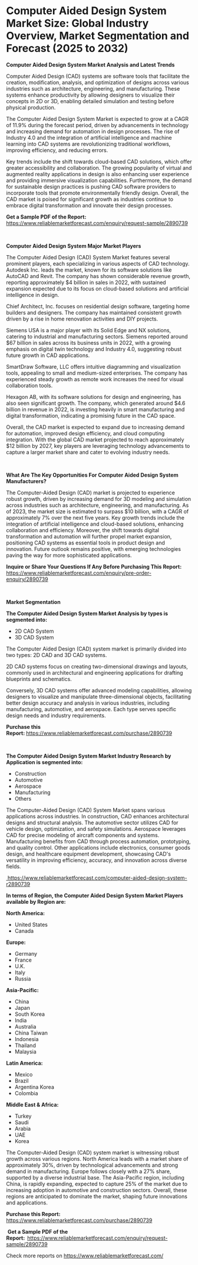 <p><h1>Computer Aided Design System Market Size: Global Industry Overview, Market Segmentation and Forecast (2025 to 2032)</h1></p><p><strong>Computer Aided Design System Market Analysis and Latest Trends</strong></p>
<p><p>Computer Aided Design (CAD) systems are software tools that facilitate the creation, modification, analysis, and optimization of designs across various industries such as architecture, engineering, and manufacturing. These systems enhance productivity by allowing designers to visualize their concepts in 2D or 3D, enabling detailed simulation and testing before physical production.</p><p>The Computer Aided Design System Market is expected to grow at a CAGR of 11.9% during the forecast period, driven by advancements in technology and increasing demand for automation in design processes. The rise of Industry 4.0 and the integration of artificial intelligence and machine learning into CAD systems are revolutionizing traditional workflows, improving efficiency, and reducing errors.</p><p>Key trends include the shift towards cloud-based CAD solutions, which offer greater accessibility and collaboration. The growing popularity of virtual and augmented reality applications in design is also enhancing user experience and providing immersive visualization capabilities. Furthermore, the demand for sustainable design practices is pushing CAD software providers to incorporate tools that promote environmentally friendly design. Overall, the CAD market is poised for significant growth as industries continue to embrace digital transformation and innovate their design processes.</p></p>
<p><strong>Get a Sample PDF of the Report:&nbsp;</strong> <a href="https://www.reliablemarketforecast.com/enquiry/request-sample/2890739?utm_campaign=2202&utm_medium=2&utm_source=Github&utm_content=ia&utm_term=14032025&utm_id=computer-aided-design-system">https://www.reliablemarketforecast.com/enquiry/request-sample/2890739</a></p>
<p>&nbsp;</p>
<p><strong>Computer Aided Design System Major Market Players</strong></p>
<p><p>The Computer Aided Design (CAD) System Market features several prominent players, each specializing in various aspects of CAD technology. Autodesk Inc. leads the market, known for its software solutions like AutoCAD and Revit. The company has shown considerable revenue growth, reporting approximately $4 billion in sales in 2022, with sustained expansion expected due to its focus on cloud-based solutions and artificial intelligence in design.</p><p>Chief Architect, Inc. focuses on residential design software, targeting home builders and designers. The company has maintained consistent growth driven by a rise in home renovation activities and DIY projects.</p><p>Siemens USA is a major player with its Solid Edge and NX solutions, catering to industrial and manufacturing sectors. Siemens reported around $67 billion in sales across its business units in 2022, with a growing emphasis on digital twin technology and Industry 4.0, suggesting robust future growth in CAD applications.</p><p>SmartDraw Software, LLC offers intuitive diagramming and visualization tools, appealing to small and medium-sized enterprises. The company has experienced steady growth as remote work increases the need for visual collaboration tools.</p><p>Hexagon AB, with its software solutions for design and engineering, has also seen significant growth. The company, which generated around $4.6 billion in revenue in 2022, is investing heavily in smart manufacturing and digital transformation, indicating a promising future in the CAD space.</p><p>Overall, the CAD market is expected to expand due to increasing demand for automation, improved design efficiency, and cloud computing integration. With the global CAD market projected to reach approximately $12 billion by 2027, key players are leveraging technology advancements to capture a larger market share and cater to evolving industry needs.</p></p>
<p>&nbsp;</p>
<p><strong>What Are The Key Opportunities For Computer Aided Design System Manufacturers?</strong></p>
<p><p>The Computer-Aided Design (CAD) market is projected to experience robust growth, driven by increasing demand for 3D modeling and simulation across industries such as architecture, engineering, and manufacturing. As of 2023, the market size is estimated to surpass $10 billion, with a CAGR of approximately 7% over the next five years. Key growth trends include the integration of artificial intelligence and cloud-based solutions, enhancing collaboration and efficiency. Moreover, the shift towards digital transformation and automation will further propel market expansion, positioning CAD systems as essential tools in product design and innovation. Future outlook remains positive, with emerging technologies paving the way for more sophisticated applications.</p></p>
<p><strong>Inquire or Share Your Questions If Any Before Purchasing This Report:</strong> <a href="https://www.reliablemarketforecast.com/enquiry/pre-order-enquiry/2890739?utm_campaign=2202&utm_medium=2&utm_source=Github&utm_content=ia&utm_term=14032025&utm_id=computer-aided-design-system">https://www.reliablemarketforecast.com/enquiry/pre-order-enquiry/2890739</a></p>
<p>&nbsp;</p>
<p><strong>Market Segmentation</strong></p>
<p><strong>The Computer Aided Design System Market Analysis by types is segmented into:</strong></p>
<p><ul><li>2D CAD System</li><li>3D CAD System</li></ul></p>
<p><p>The Computer Aided Design (CAD) system market is primarily divided into two types: 2D CAD and 3D CAD systems. </p><p>2D CAD systems focus on creating two-dimensional drawings and layouts, commonly used in architectural and engineering applications for drafting blueprints and schematics. </p><p>Conversely, 3D CAD systems offer advanced modeling capabilities, allowing designers to visualize and manipulate three-dimensional objects, facilitating better design accuracy and analysis in various industries, including manufacturing, automotive, and aerospace. Each type serves specific design needs and industry requirements.</p></p>
<p><strong>Purchase this Report:&nbsp;</strong><a href="https://www.reliablemarketforecast.com/purchase/2890739?utm_campaign=2202&utm_medium=2&utm_source=Github&utm_content=ia&utm_term=14032025&utm_id=computer-aided-design-system">https://www.reliablemarketforecast.com/purchase/2890739</a></p>
<p>&nbsp;</p>
<p><strong>The Computer Aided Design System Market Industry Research by Application is segmented into:</strong></p>
<p><ul><li>Construction</li><li>Automotive</li><li>Aerospace</li><li>Manufacturing</li><li>Others</li></ul></p>
<p><p>The Computer-Aided Design (CAD) System Market spans various applications across industries. In construction, CAD enhances architectural designs and structural analysis. The automotive sector utilizes CAD for vehicle design, optimization, and safety simulations. Aerospace leverages CAD for precise modeling of aircraft components and systems. Manufacturing benefits from CAD through process automation, prototyping, and quality control. Other applications include electronics, consumer goods design, and healthcare equipment development, showcasing CAD's versatility in improving efficiency, accuracy, and innovation across diverse fields.</p></p>
<p><a href="https://www.reliablemarketforecast.com/computer-aided-design-system-r2890739?utm_campaign=2202&utm_medium=2&utm_source=Github&utm_content=ia&utm_term=14032025&utm_id=computer-aided-design-system">&nbsp;https://www.reliablemarketforecast.com/computer-aided-design-system-r2890739</a></p>
<p><strong>In terms of Region, the Computer Aided Design System Market Players available by Region are:</strong></p>
<p>
    <p> <strong> North America: </strong>
        <ul>
            <li>United States</li>
            <li>Canada</li>
        </ul>
        </p> 
    <p> <strong> Europe: </strong>
        <ul>
            <li>Germany</li>
            <li>France</li>
            <li>U.K.</li>
            <li>Italy</li>
            <li>Russia</li>
        </ul>
        </p> 
    <p> <strong> Asia-Pacific: </strong>
        <ul>
            <li>China</li>
            <li>Japan</li>
            <li>South Korea</li>
            <li>India</li>
            <li>Australia</li>
            <li>China Taiwan</li>
            <li>Indonesia</li>
            <li>Thailand</li>
            <li>Malaysia</li>
        </ul>
        </p> 
    <p> <strong> Latin America: </strong>
        <ul>
            <li>Mexico</li>
            <li>Brazil</li>
            <li>Argentina Korea</li>
            <li>Colombia</li>
        </ul>
        </p> 
    <p> <strong> Middle East & Africa: </strong>
        <ul>
            <li>Turkey</li>
            <li>Saudi</li>
            <li>Arabia</li>
            <li>UAE</li>
            <li>Korea</li>
        </ul>
    </p>
    </p>
<p><p>The Computer-Aided Design (CAD) system market is witnessing robust growth across various regions. North America leads with a market share of approximately 30%, driven by technological advancements and strong demand in manufacturing. Europe follows closely with a 27% share, supported by a diverse industrial base. The Asia-Pacific region, including China, is rapidly expanding, expected to capture 25% of the market due to increasing adoption in automotive and construction sectors. Overall, these regions are anticipated to dominate the market, shaping future innovations and applications.</p></p>
<p><strong>Purchase this Report: </strong><a href="https://www.reliablemarketforecast.com/purchase/2890739?utm_campaign=2202&utm_medium=2&utm_source=Github&utm_content=ia&utm_term=14032025&utm_id=computer-aided-design-system">https://www.reliablemarketforecast.com/purchase/2890739</a></p>
<p>&nbsp;<strong>Get a Sample PDF of the Report:&nbsp;&nbsp;</strong><a href="https://www.reliablemarketforecast.com/enquiry/request-sample/2890739?utm_campaign=2202&utm_medium=2&utm_source=Github&utm_content=ia&utm_term=14032025&utm_id=computer-aided-design-system">https://www.reliablemarketforecast.com/enquiry/request-sample/2890739</a></p>
<p><strong></strong></p>
<p>Check more reports on <a href="https://www.reliablemarketforecast.com/?utm_campaign=2202&utm_medium=2&utm_source=Github&utm_content=ia&utm_term=14032025&utm_id=computer-aided-design-system">https://www.reliablemarketforecast.com/</a></p>